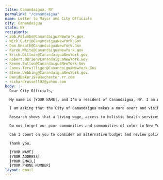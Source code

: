 ```yaml
---
title: Canandaigua, NY
permalink: "/canandaigua"
name: Letter to Mayor and City Officials
city: Canandaigua
state: NY
recipients:
- Bob.Palumbo@CanandaiguaNewYork.gov
- Nick.Cutri@CanandaiguaNewYork.Gov
- Dan.Unrath@CanandaiguaNewYork.Gov
- Karen.White@CanandaiguaNewYork.gov
- Erich.Dittmar@CanandaiguaNewYork.gov
- Robert.OBrien@CanandaiguaNewYork.Gov
- Renee.Sutton@CanandaiguaNewYork.Gov
- James.Terwilliger@CanandaiguaNewYork.Gov
- Steve.Uebbing@CanandaiguaNewYork.gov
- DavidBaker197@Rochester.rr.com
- richardrussell02@yahoo.com
body: |-
  Dear City Officials,

  My name is [YOUR NAME], and I’m a resident of Canandaigua, NY. I am writing about the Canandaigua fiscal year 2021 budget and calling for you to review city policies surrounding police.

  I am asking that the City of Canandaigua makes a more overt and visible commitment to racial justice. I demand that the budget be amended and reviewed so that Council may find ways to redirect money away from Canandaigua Police Department’s overinflated budget. I urge you to pressure the City Manager’s Office and your colleagues towards an ethical and equal reallocation of the city’s expenditures, away from PD, and towards sectors that facilitate the dismantling of racial and class inequality.

  Research shows that a living wage, access to holistic health services and treatment, educational opportunity, and stable housing are far more successful at reducing crime than police or prisons (Source: Popular Democracy). As such, I demand more aggressive financial support be directed to those areas. New York and our city’s budgets are already struggling. We need to devote more money to building community and community resources across the state.

  Do not forget our poor communities and communities of color in New York State who are disproportionate targets of police violence. The "wellness check" that ended in Sandy Guardiola's shooting death in 2017 should have served as a wake-up call. It's not too late to prevent another violent and wholly unnecessary death. Justice will only be served when the police are reformed, and this will not be possible until we defund them.

  Can I count on you to consider an alternative budget and review policing methods that puts a focus on social service programs?

  Thank you,

  [YOUR NAME]
  [YOUR ADDRESS]
  [YOUR EMAIL]
  [YOUR PHONE NUMBER]
layout: email
---
```


